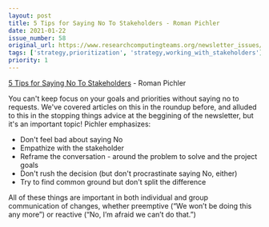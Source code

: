 ```yaml
---
layout: post
title: 5 Tips for Saying No To Stakeholders - Roman Pichler
date: 2021-01-22
issue_number: 58
original_url: https://www.researchcomputingteams.org/newsletter_issues/0058
tags: ['strategy,prioritization', 'strategy,working_with_stakeholders']
priority: 1
---
```


<!-- markdownlint-disable MD033 -->
<!-- markdownlint-disable MD041 -->
<!-- markdownlint-disable MD049 -->

[5 Tips for Saying No To Stakeholders](https://www.romanpichler.com/blog/tips-for-saying-no-to-stakeholders/) - Roman Pichler

You can't keep focus on your goals and priorities without saying no to requests. We've covered articles on this in the roundup before, and alluded to this in the stopping things advice at the beggining of the newsletter, but it's an important topic! Pichler emphasizes:

- Don't feel bad about saying No
- Empathize with the stakeholder
- Reframe the conversation - around the problem to solve and the project goals
- Don't rush the decision (but don't procrastinate saying No, either)
- Try to find common ground but don't split the difference

All of these things are important in both individual and group communication of changes, whether preemptive (“We won’t be doing this any more”) or reactive (“No, I’m afraid we can’t do that.”)
